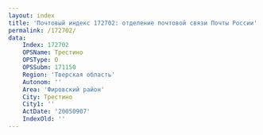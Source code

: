 ```yaml
---
layout: index
title: 'Почтовый индекс 172702: отделение почтовой связи Почты России'
permalink: /172702/
data:
    Index: 172702
    OPSName: Трестино
    OPSType: О
    OPSSubm: 171150
    Region: 'Тверская область'
    Autonom: ''
    Area: 'Фировский район'
    City: Трестино
    City1: ''
    ActDate: '20050907'
    IndexOld: ''
---
```

